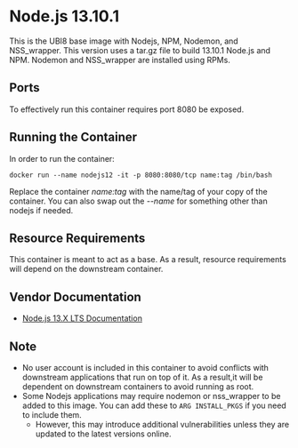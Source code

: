 # Node.js 13.10.1
This is the UBI8 base image with Nodejs, NPM, Nodemon, and NSS_wrapper. This version uses a tar.gz file to build 13.10.1 Node.js and NPM. Nodemon and NSS_wrapper are installed using RPMs.

## Ports
To effectively run this container requires port 8080 be exposed.

## Running the Container
In order to run the container:

`docker run --name nodejs12 -it -p 8080:8080/tcp name:tag /bin/bash`

Replace the container *name:tag* with the name/tag of your copy of the container.
You can also swap out the *--name* for something other than nodejs if needed.

## Resource Requirements
This container is meant to act as a base. As a result, resource requirements will depend on the downstream container.

## Vendor Documentation
- [Node.js 13.X LTS Documentation](https://nodejs.org/docs/latest-v13.x/api/modules.html)

## Note
- No user account is included in this container to avoid conflicts with downstream applications that run on top of it. As a result,it will be dependent on downstream containers to avoid running as root.
- Some Nodejs applications may require nodemon or nss_wrapper to be added to this image. You can add these to `ARG INSTALL_PKGS` if you need to include them. 
  - However, this may introduce additional vulnerabilities unless they are updated to the latest versions online.